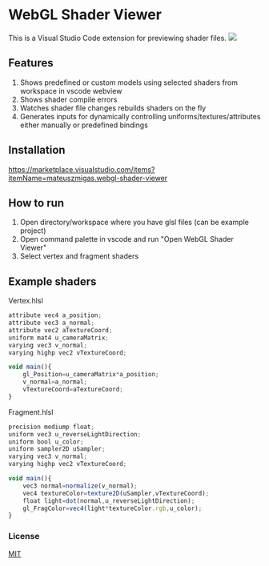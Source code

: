 # WebGL Shader Viewer

This is a Visual Studio Code extension for previewing shader files.
![](https://github.com/mateuszmigas/webgl-shader-viewer/blob/main/docs/images/presentation.gif?raw=true)

## Features

1. Shows predefined or custom models using selected shaders from workspace in vscode webview
2. Shows shader compile errors
3. Watches shader file changes rebuilds shaders on the fly
4. Generates inputs for dynamically controlling uniforms/textures/attributes either manually or predefined bindings

## Installation
https://marketplace.visualstudio.com/items?itemName=mateuszmigas.webgl-shader-viewer

## How to run
1. Open directory/workspace where you have glsl files (can be example project)
2. Open command palette in vscode and run "Open WebGL Shader Viewer"
3. Select vertex and fragment shaders

## Example shaders

Vertex.hlsl
```js
attribute vec4 a_position;
attribute vec3 a_normal;
attribute vec2 aTextureCoord;
uniform mat4 u_cameraMatrix;
varying vec3 v_normal;
varying highp vec2 vTextureCoord;

void main(){
    gl_Position=u_cameraMatrix*a_position;
    v_normal=a_normal;
    vTextureCoord=aTextureCoord;
}
```

Fragment.hlsl
```js
precision mediump float;
uniform vec3 u_reverseLightDirection;
uniform bool u_color;
uniform sampler2D uSampler;
varying vec3 v_normal;
varying highp vec2 vTextureCoord;

void main(){
    vec3 normal=normalize(v_normal);
    vec4 textureColor=texture2D(uSampler,vTextureCoord);
    float light=dot(normal,u_reverseLightDirection);
    gl_FragColor=vec4(light*textureColor.rgb,u_color);
}
```

### License

[MIT](https://choosealicense.com/licenses/mit/)
